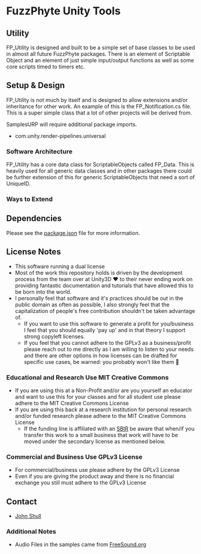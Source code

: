 # FuzzPhyte Unity Tools

## Utility

FP_Utility is designed and built to be a simple set of base classes to be used in almost all future FuzzPhyte packages. There is an element of Scriptable Object and an element of just simple input/output functions as well as some core scripts timed to timers etc.

## Setup & Design

FP_Utility is not much by itself and is designed to allow extensions and/or inheritance for other work. An example of this is the FP_Notification.cs file. This is a super simple class that a lot of other projects will be derived from.

SamplesURP will require additional package imports.

* com.unity.render-pipelines.universal

### Software Architecture

FP_Utility has a core data class for ScriptableObjects called FP_Data. This is heavily used for all generic data classes and in other packages there could be further extension of this for generic ScriptableObjects that need a sort of UniqueID.

### Ways to Extend

## Dependencies

Please see the [package.json](./package.json) file for more information.

## License Notes

* This software running a dual license
* Most of the work this repository holds is driven by the development process from the team over at Unity3D :heart: to their never ending work on providing fantastic documentation and tutorials that have allowed this to be born into the world.
* I personally feel that software and it's practices should be out in the public domain as often as possible, I also strongly feel that the capitalization of people's free contribution shouldn't be taken advantage of.
  * If you want to use this software to generate a profit for you/business I feel that you should equally 'pay up' and in that theory I support strong copyleft licenses.
  * If you feel that you cannot adhere to the GPLv3 as a business/profit please reach out to me directly as I am willing to listen to your needs and there are other options in how licenses can be drafted for specific use cases, be warned: you probably won't like them :rocket:

### Educational and Research Use MIT Creative Commons

* If you are using this at a Non-Profit and/or are you yourself an educator and want to use this for your classes and for all student use please adhere to the MIT Creative Commons License
* If you are using this back at a research institution for personal research and/or funded research please adhere to the MIT Creative Commons License
  * If the funding line is affiliated with an [SBIR](https://www.sbir.gov) be aware that when/if you transfer this work to a small business that work will have to be moved under the secondary license as mentioned below.

### Commercial and Business Use GPLv3 License

* For commercial/business use please adhere by the GPLv3 License
* Even if you are giving the product away and there is no financial exchange you still must adhere to the GPLv3 License

## Contact

* [John Shull](mailto:JShull@fuzzphyte.com)

### Additional Notes

* Audio Files in the samples came from [FreeSound.org](https://freesound.org/)
